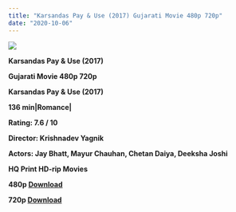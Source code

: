 ```yaml
---
title: "Karsandas Pay & Use (2017) Gujarati Movie 480p 720p"
date: "2020-10-06"
---
```


[**![](https://1.bp.blogspot.com/-5jrimShM72Q/XszUMP5-j_I/AAAAAAAACNk/K5-aaZBLV0YcApsvqZrhBVKgTH5afdfiQCLcBGAsYHQ/s1600/kdas.jpg)**](https://1.bp.blogspot.com/-5jrimShM72Q/XszUMP5-j_I/AAAAAAAACNk/K5-aaZBLV0YcApsvqZrhBVKgTH5afdfiQCLcBGAsYHQ/s1600/kdas.jpg)

**Karsandas Pay & Use (2017)** 

**Gujarati Movie 480p 720p**

**Karsandas Pay & Use (2017)**

**136 min|Romance|**

**Rating: 7.6 / 10** 

**Director: Krishnadev Yagnik**

**Actors: Jay Bhatt, Mayur Chauhan, Chetan Daiya, Deeksha Joshi**

 **HQ Print HD-rip Movies**

**480p [Download](https://hindihelpfull.info/5785.html)**

**720p [Download](https://hindihelpfull.info/5784.html)**
